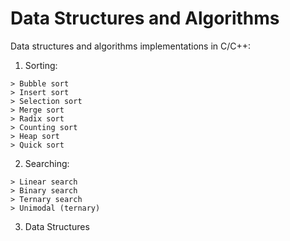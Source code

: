 # Data Structures and Algorithms 
Data structures and algorithms implementations in C/C++:

1) Sorting:
```
> Bubble sort
> Insert sort
> Selection sort
> Merge sort
> Radix sort
> Counting sort
> Heap sort
> Quick sort
```

2) Searching:
```
> Linear search
> Binary search
> Ternary search
> Unimodal (ternary)
```
3) Data Structures
